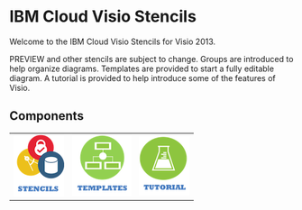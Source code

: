 # IBM Cloud Visio Stencils

Welcome to the IBM Cloud Visio Stencils for Visio 2013.  

PREVIEW and other stencils are subject to change.  Groups are introduced to help organize diagrams.  Templates are provided to start a fully editable diagram.  A tutorial is provided to help introduce some of the features of Visio.

## Components

| | | |
| :--: | :---: | :---: |
| [![Stencils](/images/stencils_icon.png)](/components/stencils.md) | [![Templates](/images/templates_icon.png)](/components/templates.md) | [![Tutorial](/images/tutorial_icon.png)](/components/tutorial.md) | 
